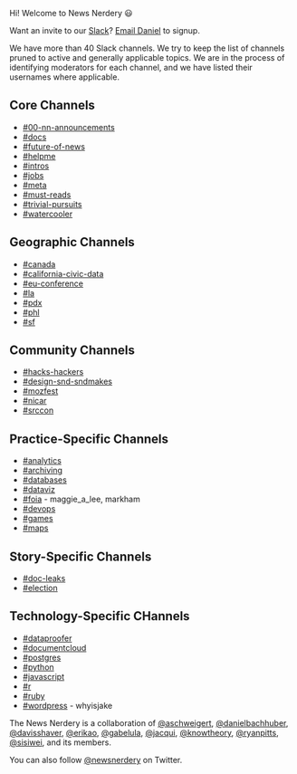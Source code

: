 Hi! Welcome to News Nerdery 😃

Want an invite to our [Slack](https://newsnerdery.slack.com)? [Email Daniel](mailto:daniel@handbuilt.co) to signup.

We have more than 40 Slack channels. We try to keep the list of channels pruned to active and generally applicable topics. We are in the process of identifying moderators for each channel, and we have listed their usernames where applicable.

## Core Channels
* [#00-nn-announcements](https://newsnerdery.slack.com/messages/00-nn-announcements/)
* [#docs](https://newsnerdery.slack.com/messages/docs/)
* [#future-of-news](https://newsnerdery.slack.com/messages/future-of-news/)
* [#helpme](https://newsnerdery.slack.com/messages/helpme/)
* [#intros](https://newsnerdery.slack.com/messages/intros/)
* [#jobs](https://newsnerdery.slack.com/messages/jobs/)
* [#meta](https://newsnerdery.slack.com/messages/meta/)
* [#must-reads](https://newsnerdery.slack.com/messages/must-reads/)
* [#trivial-pursuits](https://newsnerdery.slack.com/messages/trivial-pursuits/)
* [#watercooler](https://newsnerdery.slack.com/messages/watercooler/)

## Geographic Channels
* [#canada](https://newsnerdery.slack.com/messages/canada/)
* [#california-civic-data](https://newsnerdery.slack.com/messages/california-civic-data/)
* [#eu-conference](https://newsnerdery.slack.com/messages/eu-conference/)
* [#la](https://newsnerdery.slack.com/messages/la/)
* [#pdx](https://newsnerdery.slack.com/messages/pdx/)
* [#phl](https://newsnerdery.slack.com/messages/phl/)
* [#sf](https://newsnerdery.slack.com/messages/sf/)

## Community Channels
* [#hacks-hackers](https://newsnerdery.slack.com/messages/hacks-hackers/)
* [#design-snd-sndmakes](https://newsnerdery.slack.com/messages/design-snd-sndmakes/)
* [#mozfest](https://newsnerdery.slack.com/messages/mozfest/)
* [#nicar](https://newsnerdery.slack.com/messages/nicar/)
* [#srccon](https://newsnerdery.slack.com/messages/srccon/)

## Practice-Specific Channels
* [#analytics](https://newsnerdery.slack.com/messages/analytics/)
* [#archiving](https://newsnerdery.slack.com/messages/archiving/)
* [#databases](https://newsnerdery.slack.com/messages/databases/)
* [#dataviz](https://newsnerdery.slack.com/messages/dataviz/)
* [#foia](https://newsnerdery.slack.com/messages/foia/) - maggie_a_lee, markham
* [#devops](https://newsnerdery.slack.com/messages/devops/)
* [#games](https://newsnerdery.slack.com/messages/games/)
* [#maps](https://newsnerdery.slack.com/messages/maps/)

## Story-Specific Channels
* [#doc-leaks](https://newsnerdery.slack.com/messages/doc-leaks/)
* [#election](https://newsnerdery.slack.com/messages/election/)

## Technology-Specific CHannels
* [#dataproofer](https://newsnerdery.slack.com/messages/dataproofer/)
* [#documentcloud](https://newsnerdery.slack.com/messages/documentcloud/)
* [#postgres](https://newsnerdery.slack.com/messages/postgres/)
* [#python](https://newsnerdery.slack.com/messages/python/)
* [#javascript](https://newsnerdery.slack.com/messages/javascript/)
* [#r](https://newsnerdery.slack.com/messages/r/)
* [#ruby](https://newsnerdery.slack.com/messages/ruby/)
* [#wordpress](https://newsnerdery.slack.com/messages/wordpress/) - whyisjake

The News Nerdery is a collaboration of [@aschweigert](https://twitter.com/aschweigert), [@danielbachhuber](https://twitter.com/danielbachhuber), [@davisshaver](https://twitter.com/davisshaver), [@erikao](https://twitter.com/erikao), [@gabelula](https://twitter.com/gabelula), [@jacqui](https://twitter.com/jacqui), [@knowtheory](https://twitter.com/knowtheory), [@ryanpitts](https://twitter.com/ryanpitts), [@sisiwei](https://twitter.com/sisiwei), and its members.

You can also follow [@newsnerdery](https://twitter.com/newsnerdery) on Twitter.
